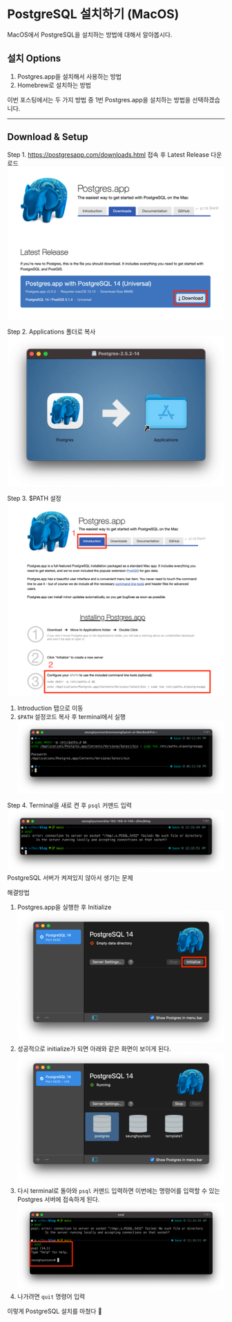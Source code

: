 # PostgreSQL 설치하기 (MacOS)
MacOS에서 PostgreSQL을 설치하는 방법에 대해서 알아봅시다.

## 설치 Options
1. Postgres.app을 설치해서 사용하는 방법
2. Homebrew로 설치하는 방법

이번 포스팅에서는 두 가지 방법 중 1번 Postgres.app을 설치하는 방법을 선택하겠습니다.

---

## Download & Setup
Step 1. https://postgresapp.com/downloads.html 접속 후 Latest Release 다운로드
![download](./images/사이트설치버튼이미지.png)

Step 2. Applications 폴더로 복사
![applications](./images/applications이동.png)

Step 3. $PATH 설정
![configuration](./images/configuration.png)
1. Introduction 탭으로 이동
2. `$PATH` 설정코드 복사 후 terminal에서 실행
![configuration-terminal](./images/configuration_terminal.png)

Step 4. Terminal을 새로 켠 후 `psql` 커맨드 입력
![psql-failed](./images/psql_failed.png)
PostgreSQL 서버가 켜져있지 않아서 생기는 문제

해결방법
1. Postgres.app을 실행한 후 Initialize
![postgres-init](./image/../images/init.png)
2. 성공적으로 initialize가 되면 아래와 같은 화면이 보이게 된다.
![postgres-initialized](./images/../images/initialized.png)
3. 다시 terminal로 돌아와 `psql` 커맨드 입력하면 이번에는 명령어를 입력할 수 있는 Postgres 서버에 접속하게 된다.
![psql](./images/psql.png)
4. 나가려면 `quit` 명령어 입력

이렇게 PostgreSQL 설치를 마쳤다 🎉